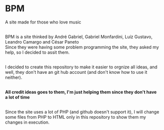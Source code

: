 # BPM
A site made for those who love music <br><br>

BPM is a site thinked by André Gabriel, Gabriel Monfardini, Luíz Gustavo, Leandro Camargo and César Paneto <br>
Since they were having some problem programming the site, they asked my help, so I decided to assit them. <br><br>

I decided to create this repository to make it easier to orgnize all ideas, and well, they don't have an git hub account (and don't know how to use it neither). <br><br>

<strong> All credit ideas goes to them, I'm just helping them since they don't have a lot of time </strong> <br><br>

Since the site uses a lot of PHP (and github doesn't support it), I will change some files from PHP to HTML only in this repository to show them my changes in execution.

